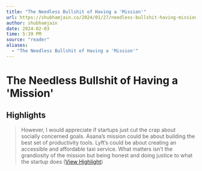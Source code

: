 ```yaml
---
title: "The Needless Bullshit of Having a 'Mission'"
url: https://shubhamjain.co/2024/01/27/needless-bullshit-having-mission/
author: shubhamjain
date: 2024-02-03
time: 5:39 PM
source: "reader"
aliases:
  - "The Needless Bullshit of Having a 'Mission'"
---
```

# The Needless Bullshit of Having a 'Mission'

## Highlights
> However, I would appreciate if startups just cut the crap about socially concerned goals. Asana’s mission could be about building the best set of productivity tools. Lyft’s could be about creating an accessible and affordable taxi service. What matters isn’t the grandiosity of the mission but being honest and doing justice to what the startup does ([View Highlight](https://read.readwise.io/read/01hn5f56101a0941pm8dcr8y4h))

